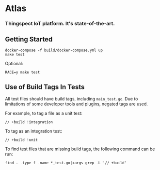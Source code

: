 # Atlas

### Thingspect IoT platform. It's state-of-the-art.

## Getting Started

```
docker-compose -f build/docker-compose.yml up
make test
```

Optional:

```
RACE=y make test
```

## Use of Build Tags In Tests

All test files should have build tags, including `main_test.go`. Due to
limitations of some developer tools and plugins, negated tags are used.

For example, to tag a file as a unit test:

```
// +build !integration
```

To tag as an integration test:

```
// +build !unit
```

To find test files that are missing build tags, the following command can be
run:

`find . -type f -name *_test.go|xargs grep -L '// +build'`

